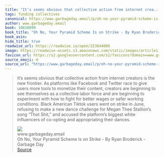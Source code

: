```yaml
---
title: "It’s seems obvious that collective action from internet crea..."
tags: funding collectives
canonical: https://www.garbageday.email/p/oh-no-your-pyramid-scheme-is-on-strike?token=eyJ1c2VyX2lkIjoxMDM2MjA0MSwicG9zdF9pZCI6NDA3NjU1MTksIl8iOiJwZjdZciIsImlhdCI6MTYzMDk1NTMyNSwiZXhwIjoxNjMwOTU4OTI1LCJpc3MiOiJwdWItOTMxNyIsInN1YiI6InBvc3QtcmVhY3Rpb24ifQ.SLKbqcQqrb4Vfa6YS4A8dpW69-euT9WIJ3QzwZ8BkGc
author: www.garbageday.email
book: 10810099
book_title: "Oh No, Your Pyramid Scheme Is on Strike - By Ryan Broderick - Garbage Day"
book_asin: 
hide_title: true
readwise_url: https://readwise.io/open/223644086
image: https://readwise-assets.s3.amazonaws.com/static/images/article1.be68295a7e40.png
favicon_url: https://s2.googleusercontent.com/s2/favicons?domain=www.garbageday.email
source_emoji: 🌐
source_url: "https://www.garbageday.email/p/oh-no-your-pyramid-scheme-is-on-strike?token=eyJ1c2VyX2lkIjoxMDM2MjA0MSwicG9zdF9pZCI6NDA3NjU1MTksIl8iOiJwZjdZciIsImlhdCI6MTYzMDk1NTMyNSwiZXhwIjoxNjMwOTU4OTI1LCJpc3MiOiJwdWItOTMxNyIsInN1YiI6InBvc3QtcmVhY3Rpb24ifQ.SLKbqcQqrb4Vfa6YS4A8dpW69-euT9WIJ3QzwZ8BkGc#:~:text=It%E2%80%99s%20seems%20obvious,appropriating%20their%20dances."
---
```


> It’s seems obvious that collective action from internet creators is the new frontier. As platforms like Facebook and Twitter race to give users more tools to monetize their content, creators are beginning to see themselves as a collective labor force and are beginning to experiment with how to fight for better wages or safer working conditions. Black American Tiktok users went on strike in June, refusing to make a new dance challenge for Megan Thee Stallion’s song “Thot Shit,” and accused the platform’s biggest white influencers of co-opting and appropriating their dances.
> <div class="quoteback-footer"><div class="quoteback-avatar"><img class="mini-favicon" src="https://s2.googleusercontent.com/s2/favicons?domain=www.garbageday.email"></div><div class="quoteback-metadata"><div class="metadata-inner"><span style="display:none">FROM:</span><div aria-label="www.garbageday.email" class="quoteback-author"> www.garbageday.email</div><div aria-label="Oh No, Your Pyramid Scheme Is on Strike - By Ryan Broderick - Garbage Day" class="quoteback-title"> Oh No, Your Pyramid Scheme Is on Strike - By Ryan Broderick - Garbage Day</div></div></div><div class="quoteback-backlink"><a target="_blank" aria-label="go to the full text of this quotation" rel="noopener" href="https://www.garbageday.email/p/oh-no-your-pyramid-scheme-is-on-strike?token=eyJ1c2VyX2lkIjoxMDM2MjA0MSwicG9zdF9pZCI6NDA3NjU1MTksIl8iOiJwZjdZciIsImlhdCI6MTYzMDk1NTMyNSwiZXhwIjoxNjMwOTU4OTI1LCJpc3MiOiJwdWItOTMxNyIsInN1YiI6InBvc3QtcmVhY3Rpb24ifQ.SLKbqcQqrb4Vfa6YS4A8dpW69-euT9WIJ3QzwZ8BkGc#:~:text=It%E2%80%99s%20seems%20obvious,appropriating%20their%20dances." class="quoteback-arrow"> Source</a></div></div>